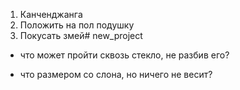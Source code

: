 1) Канченджанга
2) Положить на пол подушку
3) Покусать змей# new_project
- что может пройти сквозь стекло, не разбив его?

- что размером со слона, но ничего не весит?
